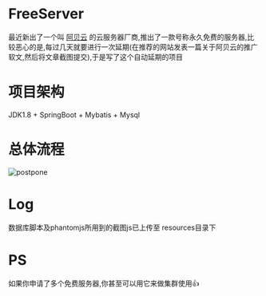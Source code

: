 # FreeServer
最近新出了一个叫 [阿贝云](http://www.abeiyun.com/free/) 的云服务器厂商,推出了一款号称永久免费的服务器,比较恶心的是,每过几天就要进行一次延期(在推荐的网站发表一篇关于阿贝云的推广软文,然后将文章截图提交),于是写了这个自动延期的项目
# 项目架构
JDK1.8 + SpringBoot + Mybatis + Mysql
# 总体流程
![postpone](https://github.com/Demo-Liu/MyPicture/raw/master/FreeServer%E5%BB%B6%E6%9C%9F%E8%AE%A4%E8%AF%81.png)

# Log
数据库脚本及phantomjs所用到的截图js已上传至 resources目录下

# PS
如果你申请了多个免费服务器,你甚至可以用它来做集群使用:+1:
